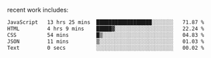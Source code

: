 
<!--<img width="1415" height="100" alt="blu" src="https://github.com/rdsilva01/rdsilva01/assets/101207588/deb060e5-d035-4f09-b511-e3f50605b207">-->

<!-- \> Enthusiastic about developing and building solutions <br>
\> Computer Science and Engineering @ UBI -->

<!-- <a href="https://www.rodrigosilva.live/">personal website</a> 🏁 -->

<!-- ![](https://komarev.com/ghpvc/?username=rdsilva01) -->

recent work includes:
<!--START_SECTION:waka-->

```txt
JavaScript   13 hrs 25 mins  ██████████████████░░░░░░░   71.87 %
HTML         4 hrs 9 mins    █████▓░░░░░░░░░░░░░░░░░░░   22.24 %
CSS          54 mins         █▒░░░░░░░░░░░░░░░░░░░░░░░   04.83 %
JSON         11 mins         ▒░░░░░░░░░░░░░░░░░░░░░░░░   01.03 %
Text         0 secs          ░░░░░░░░░░░░░░░░░░░░░░░░░   00.02 %
```

<!--END_SECTION:waka-->

